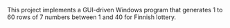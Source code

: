 This project implements a GUI-driven Windows program that generates 1 to 60 rows of 7 numbers between 1 and 40 for Finnish lottery.
